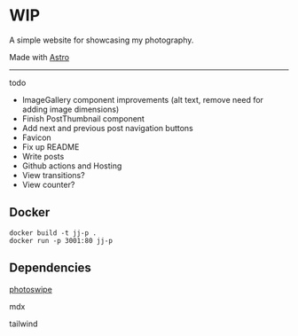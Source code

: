 # WIP

A simple website for showcasing my photography.

Made with [Astro](https://astro.build/)

---

todo
- ImageGallery component improvements (alt text, remove need for adding image dimensions)
- Finish PostThumbnail component
- Add next and previous post navigation buttons
- Favicon
- Fix up README
- Write posts
- Github actions and Hosting
- View transitions?
- View counter?

## Docker

```
docker build -t jj-p .
docker run -p 3001:80 jj-p
```

## Dependencies

[photoswipe](https://photoswipe.com/)

mdx

tailwind